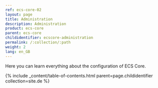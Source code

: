 ```yaml
---
ref: ecs-core-02
layout: page
title: Administration
description: Administration
product: ecs-core
parent: ecs-core
childidentifier: ecscore-administration
permalink: /:collection/:path
weight: 2
lang: en_GB
---
```


Here you can learn everything about the configuration of ECS Core.

{% include _content/table-of-contents.html parent=page.childidentifier collection=site.de %}
